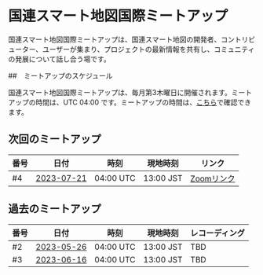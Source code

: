 # 国連スマート地図国際ミートアップ

国連スマート地図国際ミートアップは、国連スマート地図の開発者、コントリビューター、ユーザーが集まり、プロジェクトの最新情報を共有し、コミュニティの発展について話し合う場です。

##　ミートアップのスケジュール

国連スマート地図国際ミートアップは、毎月第3木曜日に開催されます。ミートアップの時間は、UTC 04:00 です。ミートアップの時間は、[こちら](https://www.timeanddate.com/worldclock/fixedtime.html?msg=UN+Smart+Maps+International+Meetup&iso=20230616T04&p1=1440&ah=1)で確認できます。

## 次回のミートアップ

|番号|日付|時刻|現地時刻|リンク|
|---|----|---|---|----|
| #4 | [2023-07-21](./2023-07-21.md) | 04:00 UTC | 13:00 JST| [Zoomリンク](https://ucla.zoom.us/meeting/register/tJcoc-mvrTovG920aIcgb-64RaKdVWKTb1Ik)|

## 過去のミートアップ
|番号|日付|時刻|現地時刻|レコーディング|
|---|----|---|---|----|
| #2 | [2023-05-26](./2023-05-26.md) | 04:00 UTC | 13:00 JST| TBD|
| #3 | [2023-06-16](./2023-06-16.md) | 04:00 UTC | 13:00 JST| TBD|


